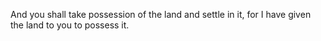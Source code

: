 And you shall take possession of the land and settle in it, for I have given the land to you to possess it.
